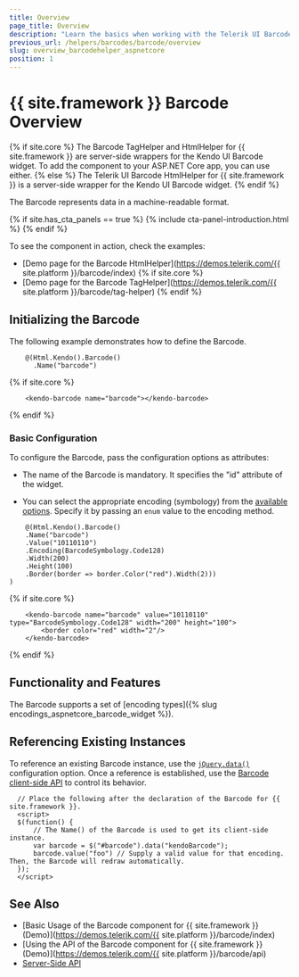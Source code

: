 ```yaml
---
title: Overview
page_title: Overview
description: "Learn the basics when working with the Telerik UI Barcode component for {{ site.framework }}"
previous_url: /helpers/barcodes/barcode/overview
slug: overview_barcodehelper_aspnetcore
position: 1
---
```


# {{ site.framework }} Barcode Overview

{% if site.core %}
The Barcode TagHelper and HtmlHelper for {{ site.framework }} are server-side wrappers for the Kendo UI Barcode widget. To add the component to your ASP.NET Core app, you can use either.
{% else %}
The Telerik UI Barcode HtmlHelper for {{ site.framework }} is a server-side wrapper for the Kendo UI Barcode widget.
{% endif %}

The Barcode represents data in a machine-readable format.

{% if site.has_cta_panels == true %}
{% include cta-panel-introduction.html %}
{% endif %}

To see the component in action, check the examples:

* [Demo page for the Barcode HtmlHelper](https://demos.telerik.com/{{ site.platform }}/barcode/index)
{% if site.core %}
* [Demo page for the Barcode TagHelper](https://demos.telerik.com/{{ site.platform }}/barcode/tag-helper)
{% endif %}

## Initializing the Barcode

The following example demonstrates how to define the Barcode.

```HtmlHelper
    @(Html.Kendo().Barcode()
      .Name("barcode")
```
{% if site.core %}
```TagHelper
    <kendo-barcode name="barcode"></kendo-barcode>
```
{% endif %}

### Basic Configuration

To configure the Barcode, pass the configuration options as attributes:

* The name of the Barcode is mandatory. It specifies the "id" attribute of the widget.

* You can select the appropriate encoding (symbology) from the [available options](https://docs.telerik.com/kendo-ui/api/javascript/dataviz/ui/barcode/configuration/type). Specify it by passing an `enum` value to the encoding method.

```HtmlHelper
    @(Html.Kendo().Barcode()
    .Name("barcode")
    .Value("10110110")
    .Encoding(BarcodeSymbology.Code128)
    .Width(200)
    .Height(100)
    .Border(border => border.Color("red").Width(2)))
)
```
{% if site.core %}
```TagHelper
    <kendo-barcode name="barcode" value="10110110" type="BarcodeSymbology.Code128" width="200" height="100">
        <border color="red" width="2"/>
    </kendo-barcode>
```
{% endif %}

## Functionality and Features  

The Barcode supports a set of [encoding types]({% slug encodings_aspnetcore_barcode_widget %}).

## Referencing Existing Instances

To reference an existing Barcode instance, use the [`jQuery.data()`](https://api.jquery.com/jQuery.data/) configuration option. Once a reference is established, use the [Barcode client-side API](https://docs.telerik.com/kendo-ui/api/javascript/dataviz/ui/barcode#methods) to control its behavior.

      // Place the following after the declaration of the Barcode for {{ site.framework }}.
      <script>
      $(function() {
          // The Name() of the Barcode is used to get its client-side instance.
          var barcode = $("#barcode").data("kendoBarcode");
          barcode.value("foo") // Supply a valid value for that encoding. Then, the Barcode will redraw automatically.
      });
      </script>

## See Also

* [Basic Usage of the Barcode component for {{ site.framework }} (Demo)](https://demos.telerik.com/{{ site.platform }}/barcode/index)
* [Using the API of the Barcode component for {{ site.framework }} (Demo)](https://demos.telerik.com/{{ site.platform }}/barcode/api)
* [Server-Side API](/api/barcode)
